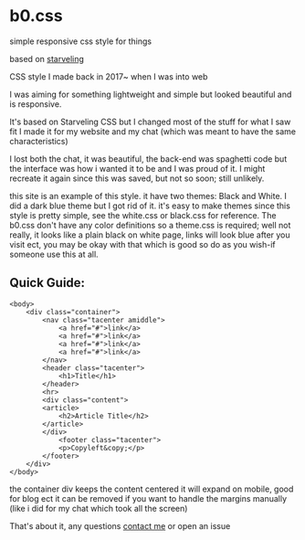 # b0.css
simple responsive css style for things

based on [starveling](https://github.com/any-code/starveling)

CSS style I made back in 2017~ when I was into web

I was aiming for something lightweight and simple but looked beautiful and is responsive.

It's based on Starveling CSS but I changed most of the stuff for what I saw fit
I made it for my website and my chat (which was meant to have the same characteristics)


I lost both the chat, it was beautiful, the back-end was spaghetti code but the interface was
how i wanted it to be and I was proud of it. I might recreate it again since this was saved, but not so soon; still unlikely.


this site is an example of this style. it have two themes: Black and White. I did a dark blue theme but I got rid of it.
it's easy to make themes since this style is pretty simple, see the white.css or black.css for reference.
The b0.css don't have any color definitions so a theme.css is required; well not really, it looks like a plain black on white page, links will look blue after you visit ect, you may be okay with that which is good so do as you wish-if someone use this at all.

## Quick Guide:
```
<body>
	<div class="container">
		<nav class="tacenter amiddle">
			<a href="#">link</a>
			<a href="#">link</a>
			<a href="#">link</a>
			<a href="#">link</a>
		</nav>
		<header class="tacenter">
			<h1>Title</h1>
		</header>
		<hr>
		<div class="content">
		<article>
			<h2>Article Title</h2>
		</article>
		</div>
			<footer class="tacenter">
			<p>Copyleft&copy;</p>
		</footer>
	</div>
</body>
```

the container div keeps the content centered it will expand on mobile, good for blog ect
it can be removed if you want to handle the margins manually (like i did for my chat which took all the screen)</p>

That's about it, any questions [contact me](https://asvvad.eu.org/?page=about#contact) or open an issue
